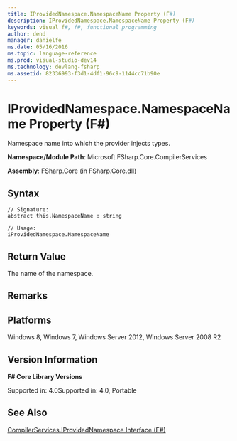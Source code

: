 ```yaml
---
title: IProvidedNamespace.NamespaceName Property (F#)
description: IProvidedNamespace.NamespaceName Property (F#)
keywords: visual f#, f#, functional programming
author: dend
manager: danielfe
ms.date: 05/16/2016
ms.topic: language-reference
ms.prod: visual-studio-dev14
ms.technology: devlang-fsharp
ms.assetid: 82336993-f3d1-4df1-96c9-1144cc71b90e 
---
```


# IProvidedNamespace.NamespaceName Property (F#)

Namespace name into which the provider injects types.

**Namespace/Module Path**: Microsoft.FSharp.Core.CompilerServices

**Assembly**: FSharp.Core (in FSharp.Core.dll)


## Syntax

```
// Signature:
abstract this.NamespaceName : string

// Usage:
iProvidedNamespace.NamespaceName
```

## Return Value
The name of the namespace.


## Remarks

## Platforms
Windows 8, Windows 7, Windows Server 2012, Windows Server 2008 R2


## Version Information
**F# Core Library Versions**

Supported in: 4.0Supported in: 4.0, Portable




## See Also
[CompilerServices.IProvidedNamespace Interface &#40;F&#35;&#41;](CompilerServices.IProvidedNamespace-Interface-%5BFSharp%5D.md)

